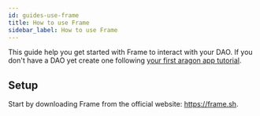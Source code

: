 ```yaml
---
id: guides-use-frame
title: How to use Frame
sidebar_label: How to use Frame
---
```


[//]: # "TODO: create guide"

This guide help you get started with Frame to interact with your DAO. If you don't have a DAO yet create one following [your first aragon app tutorial](tutorial.md).

## Setup

Start by downloading Frame from the official website: https://frame.sh.
